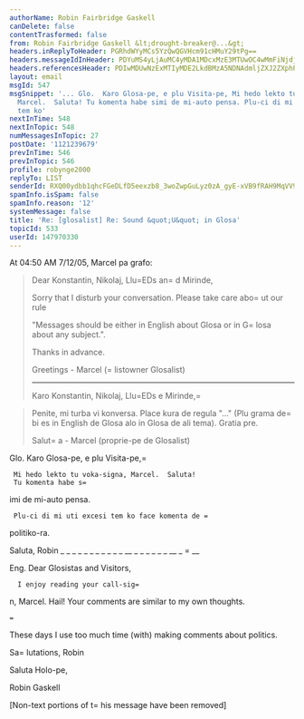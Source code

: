```yaml
---
authorName: Robin Fairbridge Gaskell
canDelete: false
contentTrasformed: false
from: Robin Fairbridge Gaskell &lt;drought-breaker@...&gt;
headers.inReplyToHeader: PGRhdWYyMCs5YzQwQGVHcm91cHMuY29tPg==
headers.messageIdInHeader: PDYuMS4yLjAuMC4yMDA1MDcxMzE3MTUwOC4wMmFiNjdjMEBwby5wYWNpZmljLm5ldC5hdT4=
headers.referencesHeader: PDIwMDUwNzExMTIyMDE2LkdBMzA5NDNAdmljZXJ2ZXphPiA8ZGF1ZjIwKzljNDBAZUdyb3Vwcy5jb20+
layout: email
msgId: 547
msgSnippet: '... Glo.  Karo Glosa-pe, e plu Visita-pe, Mi hedo lekto tu voka-signa,
  Marcel.  Saluta! Tu komenta habe simi de mi-auto pensa. Plu-ci di mi uti excesi
  tem ko'
nextInTime: 548
nextInTopic: 548
numMessagesInTopic: 27
postDate: '1121239679'
prevInTime: 546
prevInTopic: 546
profile: robynge2000
replyTo: LIST
senderId: RXQ00ydbb1qhcFGeDLfD5eexzb8_3woZwpGuLyz0zA_gyE-xVB9fRAH9MqVV9Jrsi6T3b8xsrYavpqbQh1U2Qgrvk6KlBBek_m31b8fWy0S-oPozcWtl8ZEr2tQvRQn6
spamInfo.isSpam: false
spamInfo.reason: '12'
systemMessage: false
title: 'Re: [glosalist] Re: Sound &quot;U&quot; in Glosa'
topicId: 533
userId: 147970330
---
```


At 04:50 AM 7/12/05, Marcel pa grafo:
>Dear Konstantin, Nikolaj, Llu=EDs an=
d Mirinde,
>
>Sorry that I disturb your conversation.
>Please take care abo=
ut our rule
>
>   "Messages should be either in English about Glosa or in G=
losa about
>   any subject.".
>
>Thanks in advance.
>
>Greetings - Marcel (=
listowner Glosalist)
>
>---
>
>Karo Konstantin, Nikolaj, Llu=EDs e Mirinde,=

>
>Penite, mi turba vi konversa.
>Place kura de regula "..." (Plu grama de=
bi es in English de Glosa alo
>in Glosa de ali tema).
>Gratia pre.
>
>Salut=
a - Marcel (proprie-pe de Glosalist)

Glo.  Karo Glosa-pe, e plu Visita-pe,=


     Mi hedo lekto tu voka-signa, Marcel.  Saluta!
     Tu komenta habe s=
imi de mi-auto pensa.

     Plu-ci di mi uti excesi tem ko face komenta de =
politiko-ra.

Saluta, Robin
_ _ _ _ _ _ _ _ _ _ _ __ _ _ _ _  _  _  __  _  =
__

Eng.  Dear Glosistas and Visitors,

      I enjoy reading your call-sig=
n, Marcel.  Hail!
      Your comments are similar to my own thoughts.

    =
  These days I use too much time (with) making comments about politics.

Sa=
lutations, Robin

Saluta Holo-pe,

Robin Gaskell  

[Non-text portions of t=
his message have been removed]


